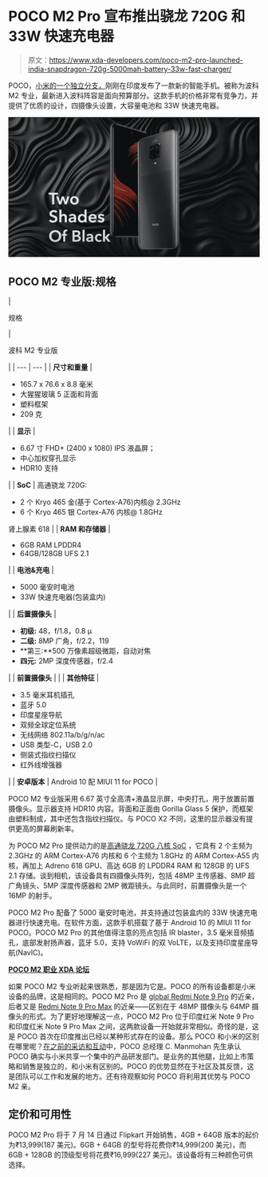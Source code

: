 # POCO M2 Pro 宣布推出骁龙 720G 和 33W 快速充电器

> 原文：<https://www.xda-developers.com/poco-m2-pro-launched-india-snapdragon-720g-5000mah-battery-33w-fast-charger/>

POCO，[小米的一个独立分支，](https://www.xda-developers.com/xiaomi-india-spins-off-poco-independent-brand/)刚刚在印度发布了一款新的智能手机。被称为波科 M2 专业，最新进入波科阵容是面向预算部分。这款手机的价格非常有竞争力，并提供了优质的设计，四摄像头设置，大容量电池和 33W 快速充电器。

![](img/8bde7be43764ccf19a4988b19485776a.png)

## POCO M2 专业版:规格

| 

规格

 | 

波科 M2 专业版

 |
| --- | --- |
| **尺寸和重量** | 

*   165.7 x 76.6 x 8.8 毫米
*   大猩猩玻璃 5 正面和背面
*   塑料框架
*   209 克

 |
| **显示** | 

*   6.67 寸 FHD+ (2400 x 1080) IPS 液晶屏；
*   中心加权穿孔显示
*   HDR10 支持

 |
| **SoC** | 高通骁龙 720G:

*   2 个 Kryo 465 金(基于 Cortex-A76)内核@ 2.3GHz
*   6 个 Kryo 465 银 Cortex-A76 内核@ 1.8GHz

肾上腺素 618 |
| **RAM 和存储器** | 

*   6GB RAM LPDDR4
*   64GB/128GB UFS 2.1

 |
| **电池&充电** | 

*   5000 毫安时电池
*   33W 快速充电器(包装盒内)

 |
| **后置摄像头** | 

*   **初级:** 48，f/1.8，0.8 μ
*   **二级:** 8MP 广角，f/2.2，119
*   **第三:**500 万像素超级微距，自动对焦
*   **四元:** 2MP 深度传感器，f/2.4

 |
| **前置摄像头** |  |
| **其他特征** | 

*   3.5 毫米耳机插孔
*   蓝牙 5.0
*   印度星座导航
*   双频全球定位系统
*   无线网络 802.11a/b/g/n/ac
*   USB 类型-C，USB 2.0
*   侧装式指纹扫描仪
*   红外线增强器

 |
| **安卓版本** | Android 10 配 MIUI 11 for POCO |

POCO M2 专业版采用 6.67 英寸全高清+液晶显示屏，中央打孔，用于放置前置摄像头。显示器支持 HDR10 内容。背面和正面由 Gorilla Glass 5 保护，而框架由塑料制成，其中还包含指纹扫描仪。与 POCO X2 不同，这里的显示器没有提供更高的屏幕刷新率。

为 POCO M2 Pro 提供动力的是[高通骁龙 720G 八核 SoC](https://www.xda-developers.com/qualcomm-snapdragon-720g-662-460-navic/) ，它具有 2 个主频为 2.3GHz 的 ARM Cortex-A76 内核和 6 个主频为 1.8GHz 的 ARM Cortex-A55 内核，再加上 Adreno 618 GPU、高达 6GB 的 LPDDR4 RAM 和 128GB 的 UFS 2.1 存储。谈到相机，该设备具有四摄像头阵列，包括 48MP 主传感器、8MP 超广角镜头、5MP 深度传感器和 2MP 微距镜头。与此同时，前置摄像头是一个 16MP 的射手。

POCO M2 Pro 配备了 5000 毫安时电池，并支持通过包装盒内的 33W 快速充电器进行快速充电。在软件方面，这款手机搭载了基于 Android 10 的 MIUI 11 for POCO。POCO M2 Pro 的其他值得注意的亮点包括 IR blaster，3.5 毫米音频插孔，底部发射扬声器，蓝牙 5.0，支持 VoWiFi 的双 VoLTE，以及支持印度星座导航(NavIC)。

**[POCO M2 职业 XDA 论坛](https://forum.xda-developers.com/poco-m2-pro)**

如果 POCO M2 专业听起来很熟悉，那是因为它是。POCO 的所有设备都是小米设备的品牌，这是相同的。POCO M2 Pro 是 [global Redmi Note 9 Pro](https://www.xda-developers.com/xiaomi-launches-redmi-note-9-globally-alongside-mi-note-10-lite/) 的近亲，后者又是 [Redmi Note 9 Pro Max](https://www.xda-developers.com/xiaomi-redmi-note-9-pro-max-snapdragon-720g-33w-fast-charging/) 的近亲——区别在于 48MP 摄像头与 64MP 摄像头的形式。为了更好地理解这一点，POCO M2 Pro 位于印度红米 Note 9 Pro 和印度红米 Note 9 Pro Max 之间，这两款设备一开始就非常相似。奇怪的是，这是 POCO 首次在印度推出已经以某种形式存在的设备。那么 POCO 和小米的区别在哪里呢？[在之前的采访和互动](https://www.xda-developers.com/new-poco-phone-coming-india-july-2020-but-not-f2-pro/)中，POCO 总经理 C. Manmohan 先生承认 POCO 确实与小米共享一个集中的产品研发部门。是业务的其他腿，比如上市策略和销售是独立的，和小米有区别的。POCO 的优势显然在于社区及其反馈，这是团队可以工作和发展的地方。还有待观察如何 POCO 将利用其优势与 POCO M2 亲。

## 定价和可用性

POCO M2 Pro 将于 7 月 14 日通过 Flipkart 开始销售，4GB + 64GB 版本的起价为₹13,999(187 美元)。6GB + 64GB 的型号将花费你₹14,999(200 美元)，而 6GB + 128GB 的顶级型号将花费₹16,999(227 美元)。该设备将有三种颜色可供选择。